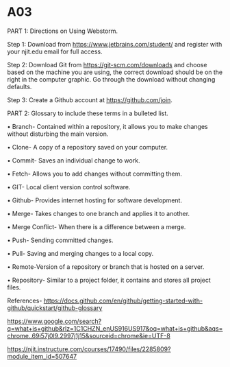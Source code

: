 # A03
PART 1: Directions on Using Webstorm.

Step 1: Download from https://www.jetbrains.com/student/ and register with your njit.edu email for full access.

Step 2: Download Git from https://git-scm.com/downloads and choose based on the machine you are using, the correct download should be on the right in the computer graphic. Go through the download without changing defaults. 

Step 3: Create a Github account at https://github.com/join.
 

PART 2: Glossary to include these terms in a bulleted list.


•	Branch- Contained within a repository, it allows you to make changes without disturbing the main version.

•	Clone- A copy of a repository saved on your computer.

•	Commit- Saves an individual change to work.

•	Fetch- Allows you to add changes without committing them. 

•	GIT- Local client version control software.

•	Github- Provides internet hosting for software development.

•	Merge- Takes changes to one branch and applies it to another.

•	Merge Conflict- When there is a difference between a merge.

•	Push- Sending committed changes.

•	Pull- Saving and merging changes to a local copy.

•	Remote-Version of a repository or branch that is hosted on a server.

•	Repository- Similar to a project folder, it contains and stores all project files. 

References- https://docs.github.com/en/github/getting-started-with-github/quickstart/github-glossary

https://www.google.com/search?q=what+is+github&rlz=1C1CHZN_enUS916US917&oq=what+is+github&aqs=chrome..69i57j0l9.2997j1j15&sourceid=chrome&ie=UTF-8

https://njit.instructure.com/courses/17490/files/2285809?module_item_id=507647
